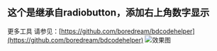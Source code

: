 这个是继承自radiobutton，添加右上角数字显示
-------------
更多工具 请参见：[https://github.com/boredream/bdcodehelper](https://github.com/boredream/bdcodehelper)
![效果图](https://github.com/jeffreyhappy/RadioButton/blob/master/RadioButton/device-2016-06-24-171626.png)
